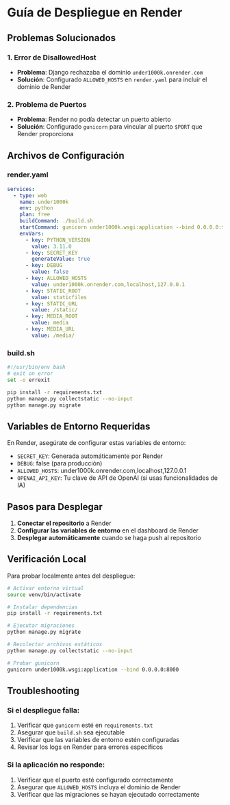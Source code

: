 # Guía de Despliegue en Render

## Problemas Solucionados

### 1. Error de DisallowedHost
- **Problema**: Django rechazaba el dominio `under1000k.onrender.com`
- **Solución**: Configurado `ALLOWED_HOSTS` en `render.yaml` para incluir el dominio de Render

### 2. Problema de Puertos
- **Problema**: Render no podía detectar un puerto abierto
- **Solución**: Configurado `gunicorn` para vincular al puerto `$PORT` que Render proporciona

## Archivos de Configuración

### render.yaml
```yaml
services:
  - type: web
    name: under1000k
    env: python
    plan: free
    buildCommand: ./build.sh
    startCommand: gunicorn under1000k.wsgi:application --bind 0.0.0.0:$PORT
    envVars:
      - key: PYTHON_VERSION
        value: 3.11.0
      - key: SECRET_KEY
        generateValue: true
      - key: DEBUG
        value: false
      - key: ALLOWED_HOSTS
        value: under1000k.onrender.com,localhost,127.0.0.1
      - key: STATIC_ROOT
        value: staticfiles
      - key: STATIC_URL
        value: /static/
      - key: MEDIA_ROOT
        value: media
      - key: MEDIA_URL
        value: /media/
```

### build.sh
```bash
#!/usr/bin/env bash
# exit on error
set -o errexit

pip install -r requirements.txt
python manage.py collectstatic --no-input
python manage.py migrate
```

## Variables de Entorno Requeridas

En Render, asegúrate de configurar estas variables de entorno:

- `SECRET_KEY`: Generada automáticamente por Render
- `DEBUG`: false (para producción)
- `ALLOWED_HOSTS`: under1000k.onrender.com,localhost,127.0.0.1
- `OPENAI_API_KEY`: Tu clave de API de OpenAI (si usas funcionalidades de IA)

## Pasos para Desplegar

1. **Conectar el repositorio** a Render
2. **Configurar las variables de entorno** en el dashboard de Render
3. **Desplegar automáticamente** cuando se haga push al repositorio

## Verificación Local

Para probar localmente antes del despliegue:

```bash
# Activar entorno virtual
source venv/bin/activate

# Instalar dependencias
pip install -r requirements.txt

# Ejecutar migraciones
python manage.py migrate

# Recolectar archivos estáticos
python manage.py collectstatic --no-input

# Probar gunicorn
gunicorn under1000k.wsgi:application --bind 0.0.0.0:8000
```

## Troubleshooting

### Si el despliegue falla:
1. Verificar que `gunicorn` esté en `requirements.txt`
2. Asegurar que `build.sh` sea ejecutable
3. Verificar que las variables de entorno estén configuradas
4. Revisar los logs en Render para errores específicos

### Si la aplicación no responde:
1. Verificar que el puerto esté configurado correctamente
2. Asegurar que `ALLOWED_HOSTS` incluya el dominio de Render
3. Verificar que las migraciones se hayan ejecutado correctamente 